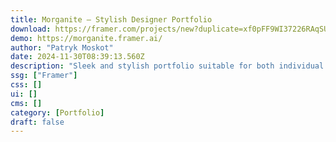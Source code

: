 ```yaml
---
title: Morganite — Stylish Designer Portfolio
download: https://framer.com/projects/new?duplicate=xf0pFF9WI37226RAqSU7&via=pmoskot&duplicateType=siteTemplate
demo: https://morganite.framer.ai/
author: "Patryk Moskot"
date: 2024-11-30T08:39:13.560Z
description: "Sleek and stylish portfolio suitable for both individual designers and design studios, as well as photographers and modern spaces. Don't hesitate to showcase your work to the world!"
ssg: ["Framer"]
css: []
ui: []
cms: []
category: [Portfolio]
draft: false
---
```

